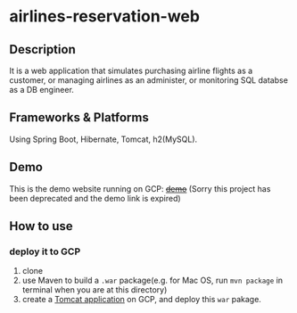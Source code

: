 # airlines-reservation-web 

## Description
It is a web application that simulates purchasing airline flights as a customer, or managing airlines as an administer, or monitoring SQL databse as a DB engineer.

## Frameworks & Platforms
Using Spring Boot, Hibernate, Tomcat, h2(MySQL).

## Demo
This is the demo website running on GCP: ~~[demo](http://35.245.100.59/IntelAirlines/)~~ (Sorry this project has been deprecated and the demo link is expired)

## How to use
### deploy it to GCP
1. clone
2. use Maven to build a `.war` package(e.g. for Mac OS, run `mvn package` in terminal when you are at this directory)
3. create a [Tomcat application](https://console.cloud.google.com/marketplace/details/click-to-deploy-images/tomcat) on GCP, and deploy this `war` pakage.

## 
